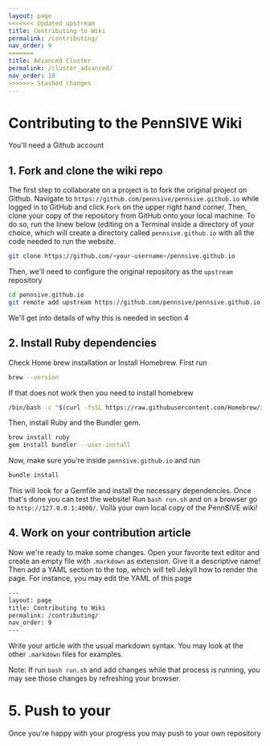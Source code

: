 ```yaml
---
layout: page
<<<<<<< Updated upstream
title: Contributing to Wiki
permalink: /contributing/
nav_order: 9
=======
title: Advanced Cluster 
permalink: /cluster_advanced/
nav_order: 10
>>>>>>> Stashed changes
---
```

# Contributing to the PennSIVE Wiki

You'll need a Github account
<!--Some nice into here and overview. -->

## 1. Fork and clone the wiki repo

The first step to collaborate on a project is to fork the original project on Github. Navigate to `https://github.com/pennsive/pennsive.github.io` while logged in to GitHub and click `Fork` on the upper right hand corner. Then, clone your copy of the repository from GitHub onto your local machine. 
To do so, run the linew below (editing <your-username> on a Terminal inside a directory of your choice, which will create a directory called `pennsive.github.io` with all the code needed to run the website.

```sh
git clone https://github.com/<your-username>/pennsive.github.io
```

Then, we'll need to configure the original repository as the `upstream` repository 

```sh
cd pennsive.github.io
git remote add upstream https://github.com/pennsive/pennsive.github.io.git
```

We'll get into details of why this is needed in section 4


<!--Bit about origin -->

## 2. Install Ruby dependencies

Check Home brew installation or Install Homebrew. First run

```sh
brew --version
```

If that does not work then you need to install homebrew

```sh
/bin/bash -c "$(curl -fsSL https://raw.githubusercontent.com/Homebrew/install/HEAD/install.sh)"
```

Then, install Ruby and the Bundler gem.

```sh
brew install ruby
gem install bundler --user-install
```

Now, make sure you're inside `pennsive.github.io` and run 

```sh
bundle install 
```

This will look for a Gemfile and install the necessary dependencies. Once that's done you can test the website! Run `bash run.sh` and on a browser go to `http://127.0.0.1:4000/`. Voilà your own local copy of the PennSIVE wiki!

## 4. Work on your contribution article

Now we're ready to make some changes. Open your favorite text editor and create an empty file with `.markdown` as extension. Give it a descriptive name!
Then add a YAML section to the top, which will tell Jekyll how to render the page. For instance, you may edit the YAML of this page

```sh
---
layout: page
title: Contributing to Wiki
permalink: /contributing/
nav_order: 9
---
```

Write your article with the usual markdown syntax. You may look at the other `.markdown` files for examples. 

Note: If run `bash run.sh` and add changes while that process is running, you may see those changes by refreshing your browser.

# 5. Push to your

Once you're happy with your progress you may push to your own repository